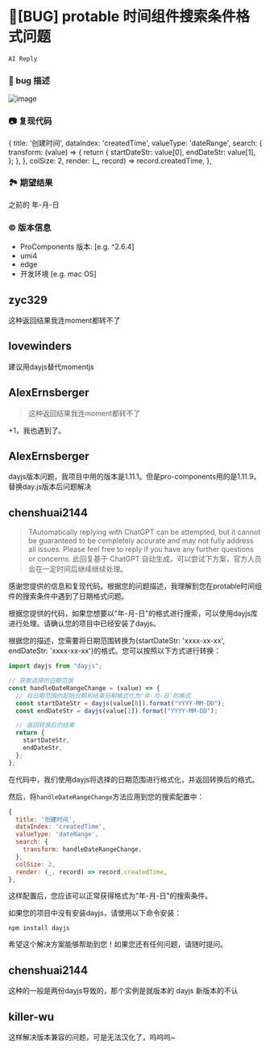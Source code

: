 # 🐛[BUG] protable 时间组件搜索条件格式问题

`AI Reply`

### 🐛 bug 描述

![image](https://github.com/ant-design/pro-components/assets/51154195/6afaadd9-beef-4e0c-ae3b-291ab4664be7)

### 📷 复现代码

{
title: '创建时间',
dataIndex: 'createdTime',
valueType: 'dateRange',
search: {
transform: (value) => {
return {
startDateStr: value[0],
endDateStr: value[1],
};
},
},
colSize: 2,
render: (\_, record) => record.createdTime,
},

### 🏞 期望结果

之前的 年-月-日

### © 版本信息

- ProComponents 版本: [e.g. ^2.6.4]
- umi4
- edge
- 开发环境 [e.g. mac OS]

## zyc329

这种返回结果我连moment都转不了

## lovewinders

建议用dayjs替代momentjs

## AlexErnsberger

> 这种返回结果我连moment都转不了

+1，我也遇到了。

## AlexErnsberger

dayjs版本问题，我项目中用的版本是1.11.1。但是pro-components用的是1.11.9。替换day.js版本后问题解决

## chenshuai2144

> TAutomatically replying with ChatGPT can be attempted, but it cannot be guaranteed to be completely accurate and may not fully address all issues. Please feel free to reply if you have any further questions or concerns.
> 此回复基于 ChatGPT 自动生成，可以尝试下方案，官方人员会在一定时间后继续继续处理。

感谢您提供的信息和复现代码。根据您的问题描述，我理解到您在protable时间组件的搜索条件中遇到了日期格式问题。

根据您提供的代码，如果您想要以"年-月-日"的格式进行搜索，可以使用dayjs库进行处理。请确认您的项目中已经安装了dayjs。

根据您的描述，您需要将日期范围转换为{startDateStr: 'xxxx-xx-xx', endDateStr: 'xxxx-xx-xx'}的格式。您可以按照以下方式进行转换：

```javascript
import dayjs from "dayjs";

// 获取选择的日期范围
const handleDateRangeChange = (value) => {
  // 将日期范围的起始日期和结束日期格式化为'年-月-日'的格式
  const startDateStr = dayjs(value[0]).format("YYYY-MM-DD");
  const endDateStr = dayjs(value[1]).format("YYYY-MM-DD");

  // 返回转换后的结果
  return {
    startDateStr,
    endDateStr,
  };
};
```

在代码中，我们使用dayjs将选择的日期范围进行格式化，并返回转换后的格式。

然后，将`handleDateRangeChange`方法应用到您的搜索配置中：

```javascript
{
  title: '创建时间',
  dataIndex: 'createdTime',
  valueType: 'dateRange',
  search: {
    transform: handleDateRangeChange,
  },
  colSize: 2,
  render: (_, record) => record.createdTime,
},
```

这样配置后，您应该可以正常获得格式为"年-月-日"的搜索条件。

如果您的项目中没有安装dayjs，请使用以下命令安装：

```shell
npm install dayjs
```

希望这个解决方案能够帮助到您！如果您还有任何问题，请随时提问。

## chenshuai2144

这种的一般是两份dayjs导致的，那个实例是就版本的 dayjs 新版本的不认

## killer-wu

>

这样解决版本兼容的问题，可是无法汉化了，呜呜呜~
